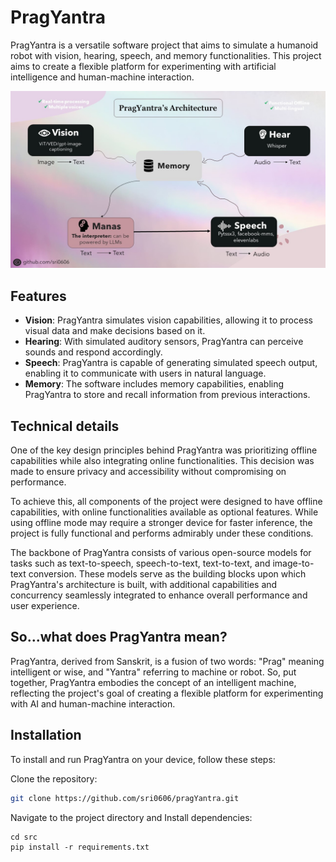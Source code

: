 # PragYantra

PragYantra is a versatile software project that aims to simulate a humanoid robot with vision, hearing, speech, and memory functionalities. This project aims to create a flexible platform for experimenting with artificial intelligence and human-machine interaction.

![PragYantra's Architecture](arch.jpg)

## Features

- **Vision**: PragYantra simulates vision capabilities, allowing it to process visual data and make decisions based on it.
- **Hearing**: With simulated auditory sensors, PragYantra can perceive sounds and respond accordingly.
- **Speech**: PragYantra is capable of generating simulated speech output, enabling it to communicate with users in natural language.
- **Memory**: The software includes memory capabilities, enabling PragYantra to store and recall information from previous interactions.

## Technical details

One of the key design principles behind PragYantra was prioritizing offline capabilities while also integrating online functionalities. This decision was made to ensure privacy and accessibility without compromising on performance.

To achieve this, all components of the project were designed to have offline capabilities, with online functionalities available as optional features. While using offline mode may require a stronger device for faster inference, the project is fully functional and performs admirably under these conditions.

The backbone of PragYantra consists of various open-source models for tasks such as text-to-speech, speech-to-text, text-to-text, and image-to-text conversion. These models serve as the building blocks upon which PragYantra's architecture is built, with additional capabilities and concurrency seamlessly integrated to enhance overall performance and user experience.

## So...what does PragYantra mean?

PragYantra, derived from Sanskrit, is a fusion of two words: "Prag" meaning intelligent or wise, and "Yantra" referring to machine or robot. So, put together, PragYantra embodies the concept of an intelligent machine, reflecting the project's goal of creating a flexible platform for experimenting with AI and human-machine interaction.

## Installation

To install and run PragYantra on your device, follow these steps:

Clone the repository:

```bash
git clone https://github.com/sri0606/pragYantra.git
```

Navigate to the project directory and Install dependencies:

```
cd src
pip install -r requirements.txt
```
